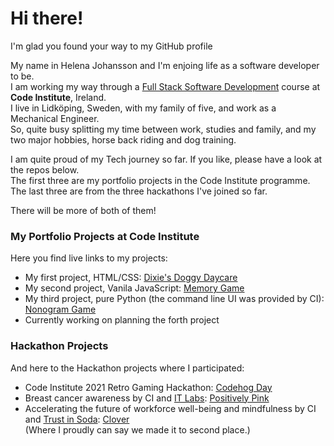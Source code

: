 # Hi there!
I'm glad you found your way to my GitHub profile  

My name in Helena Johansson and I'm enjoing life as a software developer to be.  
I am working my way through a [Full Stack Software Development](https://codeinstitute.net/) course at **Code Institute**, Ireland.  
I live in Lidköping, Sweden, with my family of five, and work as a Mechanical Engineer.  
So, quite busy splitting my time between work, studies and family, and my two major hobbies, horse back riding and dog training.  

I am quite proud of my Tech journey so far. If you like, please have a look at the repos below.  
The first three are my portfolio projects in the Code Institute programme.  
The last three are from the three hackathons I've joined so far.  

There will be more of both of them!  

### My Portfolio Projects at Code Institute
Here you find live links to my projects: 
- My first project, HTML/CSS:
[Dixie's Doggy Daycare](https://odden69.github.io/dixies_doggy_daycare/)
- My second project, Vanila JavaScript:
[Memory Game](https://odden69.github.io/memory-game/)
- My third project, pure Python (the command line UI was provided by CI):
[Nonogram Game](https://hj-nonogram-game.herokuapp.com/)
- Currently working on planning the forth project

### Hackathon Projects
And here to the Hackathon projects where I participated:
- Code Institute 2021 Retro Gaming Hackathon:
[Codehog Day](https://github.com/andrewdempsey2018/The-Never-Ending-Coding-Adventure-Codehog-Day)
- Breast cancer awareness by CI and [IT Labs](https://www.it-labs.com/):
[Positively Pink](http://positively-pink.herokuapp.com/)
- Accelerating the future of workforce well-being and mindfulness by CI and [Trust in Soda](https://www.trustinsoda.com/):
[Clover](https://lexach91.github.io/team-5-january-hackathon/)  
(Where I proudly can say we made it to second place.)


<!--
**Odden69/Odden69** is a ✨ _special_ ✨ repository because its `README.md` (this file) appears on your GitHub profile.

Here are some ideas to get you started:

- 🔭 I’m currently working on ...
- 🌱 I’m currently learning ...
- 👯 I’m looking to collaborate on ...
- 🤔 I’m looking for help with ...
- 💬 Ask me about ...
- 📫 How to reach me: ...
- 😄 Pronouns: ...
- ⚡ Fun fact: ...
-->
